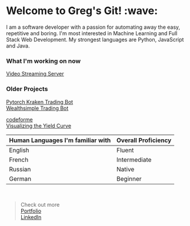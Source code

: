 
<h1> Welcome to Greg's Git! :wave:</h1> 
<p>
I am a software developer with a passion for automating away the easy, repetitive and boring. I'm most interested in Machine Learning and Full Stack Web Development. My strongest languages are Python, JavaScript and Java.
</p>

<h3>What I'm working on now</h3>

[Video Streaming Server](https://github.com/gregTret/video_stream)<br>

<h3>Older Projects</h3>

[Pytorch Kraken Trading Bot](https://github.com/gregTret/KrakenBot)<br>
[Wealthsimple Trading Bot](https://github.com/gregTret/WealthsimpleBot)<br>

[codeforme](https://gregtret.ca/devtools/)<br>
[Visualizing the Yield Curve](https://gregtret.ca/yieldCurve/)<br>


|Human Languages I'm familiar with|Overall Proficiency|
|----|-----|
|English|Fluent|
|French|Intermediate|
|Russian|Native|
|German|Beginner|



<br>


>Check out more<br>
[Portfolio](https://gregtret.ca)<br>
[LinkedIn](https://www.linkedin.com/in/gregorytretiakov/)
